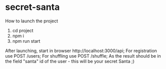 # secret-santa

How to launch the project
1. cd project
2. npm i
3. npm run start

After launching, start in browser http://localhost:3000/api;
For registration use POST /users;
For shuffling use POST /shuffle;
As the result should be in the field "santa" id of the user - this will be your secret Santa ;)